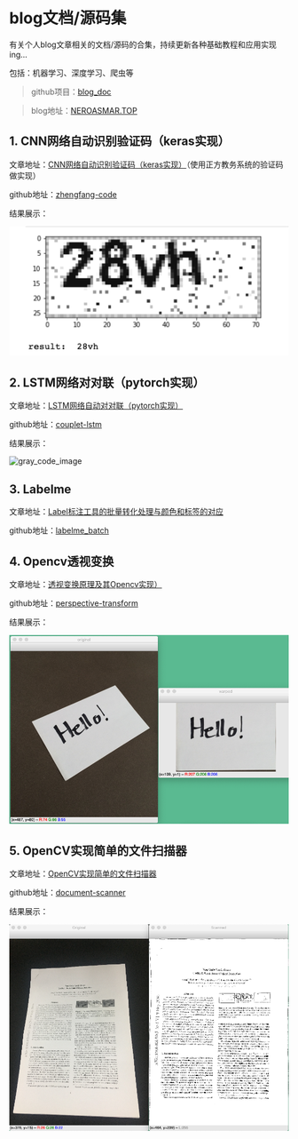 # blog文档/源码集

有关个人blog文章相关的文档/源码的合集，持续更新各种基础教程和应用实现ing... 

包括：机器学习、深度学习、爬虫等

> github项目：[blog_doc](https://github.com/NeroAsmarr/blog_doc)

> blog地址：[NEROASMAR.TOP](https://neroasmar.top/)

## 1. CNN网络自动识别验证码（keras实现）

文章地址：[CNN网络自动识别验证码（keras实现）](https://neroasmar.top/zhengfang-code/)（使用正方教务系统的验证码做实现）

github地址：[zhengfang-code](https://github.com/NeroAsmarr/blog_doc/tree/master/zhengfang-code)

结果展示：

![zhengfang_predict_result](zhengfang-code/image/predict_result.png)

## 2. LSTM网络对对联（pytorch实现）

文章地址：[LSTM网络自动对对联（pytorch实现）](https://neroasmar.top/couplet-lstm/)

github地址：[couplet-lstm](https://github.com/NeroAsmarr/blog_doc/tree/master/couplet-lstm)

结果展示：

![gray_code_image](couplet-lstm/image/result.png)

## 3. Labelme

文章地址：[Label标注工具的批量转化处理与颜色和标签的对应](https://neroasmar.top/labelme-batch/)

github地址：[labelme_batch](https://github.com/NeroAsmarr/blog_doc/tree/master/labelme_batch)

## 4. Opencv透视变换

文章地址：[透视变换原理及其Opencv实现）](https://neroasmar.top/perspective-transform/)

github地址：[perspective-transform](https://github.com/NeroAsmarr/blog_doc/tree/master/perspective-transform)

结果展示：

![gray_code_image](perspective-transform/image/result.png)

## 5. OpenCV实现简单的文件扫描器

文章地址：[OpenCV实现简单的文件扫描器](https://neroasmar.top/document-scanner/)

github地址：[document-scanner](https://github.com/NeroAsmarr/blog_doc/tree/master/document-scanner)

结果展示：

![document-scanner](document-scanner/image/result.png)